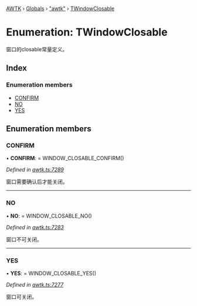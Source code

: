 [AWTK](../README.md) › [Globals](../globals.md) › ["awtk"](../modules/_awtk_.md) › [TWindowClosable](_awtk_.twindowclosable.md)

# Enumeration: TWindowClosable

窗口的closable常量定义。

## Index

### Enumeration members

* [CONFIRM](_awtk_.twindowclosable.md#confirm)
* [NO](_awtk_.twindowclosable.md#no)
* [YES](_awtk_.twindowclosable.md#yes)

## Enumeration members

###  CONFIRM

• **CONFIRM**: =  WINDOW_CLOSABLE_CONFIRM()

*Defined in [awtk.ts:7289](https://github.com/zlgopen/awtk-binding/blob/d304871/tools/code_gen/js/output/awtk.ts#L7289)*

窗口需要确认后才能关闭。

___

###  NO

• **NO**: =  WINDOW_CLOSABLE_NO()

*Defined in [awtk.ts:7283](https://github.com/zlgopen/awtk-binding/blob/d304871/tools/code_gen/js/output/awtk.ts#L7283)*

窗口不可关闭。

___

###  YES

• **YES**: =  WINDOW_CLOSABLE_YES()

*Defined in [awtk.ts:7277](https://github.com/zlgopen/awtk-binding/blob/d304871/tools/code_gen/js/output/awtk.ts#L7277)*

窗口可关闭。
